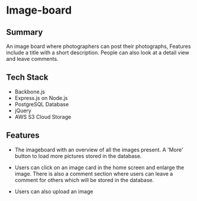 # Image-board

## Summary
An image board where photographers can post their photographs, Features include a title with a short description. People can also look at a detail view and leave comments.

## Tech Stack
* Backbone.js
* Express.js on Node.js
* PostgreSQL Database
* jQuery
* AWS S3 Cloud Storage

## Features

* The imageboard with an overview of all the images present. A 'More' button to load more pictures stored in the database.

* Users can click on an image card in the home screen and enlarge the image. There is also a comment section where users can leave a comment for others which will be stored in the database.

* Users can also upload an image

